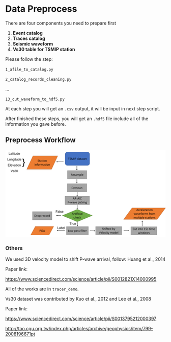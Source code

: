 # Data Preprocess
There are four components you need to prepare first
1. **Event catalog**
2. **Traces catalog**
3. **Seismic waveform**
4. **Vs30 table for TSMIP station**

Please follow the step:

`1_afile_to_catalog.py`

`2_catalog_records_cleaning.py`

...

`13_cut_waveform_to_hdf5.py`

At each step you will get an `.csv` output, it will be input in next step script.

After finished these steps, you will get an `.hdf5` file include all of the information you gave before.

## Preprocess Workflow
![image](images/workflow.png)

### Others

We used 3D velocity model to shift P-wave arrival, follow: Huang et al., 2014

Paper link: 

https://www.sciencedirect.com/science/article/pii/S0012821X14000995

All of the works are in `tracer_demo`.

Vs30 dataset was contributed by Kuo et al., 2012 and Lee et al., 2008

Paper link:

https://www.sciencedirect.com/science/article/pii/S0013795212000397

http://tao.cgu.org.tw/index.php/articles/archive/geophysics/item/799-2008196671pt
